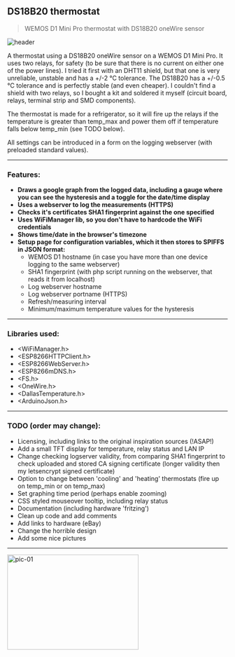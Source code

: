 ## DS18B20 thermostat
> WEMOS D1 Mini Pro thermostat with DS18B20 oneWire sensor

![header](header.png)

A thermostat using a DS18B20 oneWire sensor on a WEMOS D1 Mini Pro. It uses two relays, for safety (to be sure that there is no current on either one of the power lines). I tried it first with an DHT11 shield, but that one is very unreliable, unstable and has a +/-2 &deg;C tolerance. The DS18B20 has a +/-0.5 &deg;C tolerance and is perfectly stable (and even cheaper). I couldn't find a shield with two relays, so I bought a kit and soldered it myself (circuit board, relays, terminal strip and SMD components).

The thermostat is made for a refrigerator, so it will fire up the relays if the temperature is greater than temp_max and power them off if temperature falls below temp_min (see TODO below).

All settings can be introduced in a form on the logging webserver (with preloaded standard values).

---

### Features:
- **Draws a google graph from the logged data, including a gauge where you can see the hysteresis and a toggle for the date/time display**
- **Uses a webserver to log the measurements (HTTPS)**
- **Checks it's certificates SHA1 fingerprint against the one specified**
- **Uses WiFiManager lib, so you don't have to hardcode the WiFi credentials**
- **Shows time/date in the browser's timezone**
- **Setup page for configuration variables, which it then stores to SPIFFS in JSON format:**
    - WEMOS D1 hostname (in case you have more than one device logging to the same webserver)
    - SHA1 fingerprint (with php script running on the webserver, that reads it from localhost)
    - Log webserver hostname
    - Log webserver portname (HTTPS)
    - Refresh/measuring interval
    - Minimum/maximum temperature values for the hysteresis

---

### Libraries used:
- <WiFiManager.h>
- <ESP8266HTTPClient.h>
- <ESP8266WebServer.h>
- <ESP8266mDNS.h>
- <FS.h>
- <OneWire.h>
- <DallasTemperature.h>
- <ArduinoJson.h>

---

### TODO (order may change):
- Licensing, including links to the original inspiration sources (!ASAP!)
- Add a small TFT display for temperature, relay status and LAN IP
- Change checking logserver validity, from comparing SHA1 fingerprint to check uploaded and stored CA signing certificate (longer validity then my letsencrypt signed certificate)
- Option to change between 'cooling' and 'heating' thermostats (fire up on temp_min or on temp_max)
- Set graphing time period (perhaps enable zooming)
- CSS styled mouseover tooltip, including relay status
- Documentation (including hardware 'fritzing')
- Clean up code and add comments
- Add links to hardware (eBay)
- Change the horrible design
- Add some nice pictures

---

<img src="/netphantm/Arduino/raw/master/thermostat/pic-01.png" alt="pic-01" width="300px" height="217px">
